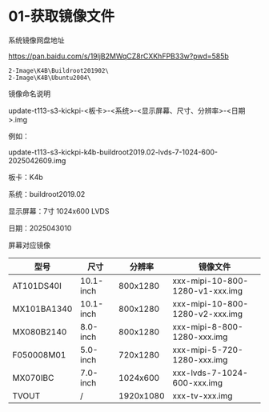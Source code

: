 # 01-获取镜像文件

系统镜像网盘地址

https://pan.baidu.com/s/19ljB2MWqCZ8rCXKhFPB33w?pwd=585b

``` 
2-Image\K4B\Buildroot201902\
2-Image\K4B\Ubuntu2004\
```

镜像命名说明

update-t113-s3-kickpi-<板卡>-<系统>-<显示屏幕、尺寸、分辨率>-<日期>.img

例如：

update-t113-s3-kickpi-k4b-buildroot2019.02-lvds-7-1024-600-2025042609.img

板卡：K4b

系统：buildroot2019.02

显示屏幕：7寸 1024x600 LVDS

日期：2025043010



屏幕对应镜像

| **型号**    | **尺寸**  | **分辨率** | 镜像文件                        |
| ----------- | --------- | ---------- | ------------------------------- |
| AT101DS40I  | 10.1-inch | 800x1280   | xxx-mipi-10-800-1280-v1-xxx.img |
| MX101BA1340 | 10.1-inch | 800x1280   | xxx-mipi-10-800-1280-v2-xxx.img |
| MX080B2140  | 8.0-inch  | 800x1280   | xxx-mipi-8-800-1280-xxx.img     |
| F050008M01  | 5.0-inch  | 720x1280   | xxx-mipi-5-720-1280-xxx.img     |
| MX070IBC    | 7.0-inch         | 1024x600 | xxx-lvds-7-1024-600-xxx.img |
| TVOUT | / | 1920x1080 | xxx-tv-xxx.img |



